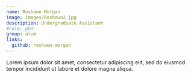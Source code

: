 ```yaml
---
name: Roshawn Morgan
image: images/Roshawn2.jpg
description: Undergraduate Assistant
#role: phd
group: alum
links:
  github: roshawn-morgan
---
```


Lorem ipsum dolor sit amet, consectetur adipiscing elit, sed do eiusmod tempor incididunt ut labore et dolore magna aliqua.

